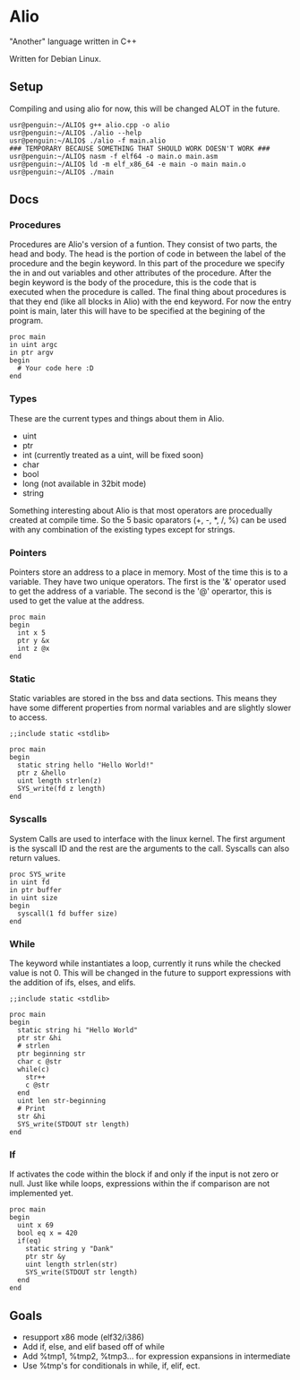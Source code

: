 # Alio #
"Another" language written in C++
  
Written for Debian Linux.

## Setup ##
Compiling and using alio for now, this will be changed ALOT in the future.

```
usr@penguin:~/ALIO$ g++ alio.cpp -o alio
usr@penguin:~/ALIO$ ./alio --help
usr@penguin:~/ALIO$ ./alio -f main.alio
### TEMPORARY BECAUSE SOMETHING THAT SHOULD WORK DOESN'T WORK ###
usr@penguin:~/ALIO$ nasm -f elf64 -o main.o main.asm
usr@penguin:~/ALIO$ ld -m elf_x86_64 -e main -o main main.o
usr@penguin:~/ALIO$ ./main
```

## Docs ##

### Procedures ###
   
Procedures are Alio's version of a funtion. They consist of two parts, the head and body. The head is the portion of code in between the label of the procedure and the begin keyword. In this part of the procedure we specify the in and out variables and other attributes of the procedure. After the begin keyword is the body of the procedure, this is the code that is executed when the procedure is called. The final thing about procedures is that they end (like all blocks in Alio) with the end keyword. For now the entry point is main, later this will have to be specified at the begining of the program.

```
proc main
in uint argc
in ptr argv
begin
  # Your code here :D
end
```

### Types ###
These are the current types and things about them in Alio.
    
- uint
- ptr
- int (currently treated as a uint, will be fixed soon)
- char
- bool
- long (not available in 32bit mode)
- string
  
Something interesting about Alio is that most operators are procedually created at compile time. So the 5 basic oparators (+, -, *, /, %) can be used with any combination of the existing types except for strings.

### Pointers ###
Pointers store an address to a place in memory. Most of the time this is to a variable. They have two unique operators. The first is the '&' operator used to get the address of a variable. The second is the '@' operartor, this is used to get the value at the address.
```
proc main
begin
  int x 5
  ptr y &x
  int z @x
end
```

### Static ###
Static variables are stored in the bss and data sections. This means they have some different properties from normal variables and are slightly slower to access.
```
;;include static <stdlib>

proc main
begin
  static string hello "Hello World!"
  ptr z &hello
  uint length strlen(z)
  SYS_write(fd z length)
end
```

### Syscalls ###
System Calls are used to interface with the linux kernel. The first argument is the syscall ID and the rest are the arguments to the call. Syscalls can also return values.
```
proc SYS_write
in uint fd
in ptr buffer
in uint size
begin
  syscall(1 fd buffer size)
end
```

### While ###
The keyword while instantiates a loop, currently it runs while the checked value is not 0. This will be changed in the future to support expressions with the addition of ifs, elses, and elifs.
```
;;include static <stdlib>

proc main
begin
  static string hi "Hello World"
  ptr str &hi
  # strlen
  ptr beginning str
  char c @str
  while(c)
    str++
    c @str
  end
  uint len str-beginning
  # Print
  str &hi
  SYS_write(STDOUT str length)
end
```

### If ###
If activates the code within the block if and only if the input is not zero or null. Just like while loops, expressions within the if comparison are not implemented yet.
```
proc main
begin
  uint x 69
  bool eq x = 420
  if(eq)
    static string y "Dank"
    ptr str &y
    uint length strlen(str)
    SYS_write(STDOUT str length)
  end
end
```

## Goals ##
- resupport x86 mode (elf32/i386)
- Add if, else, and elif based off of while
- Add %tmp1, %tmp2, %tmp3... for expression expansions in intermediate
- Use %tmp's for conditionals in while, if, elif, ect.